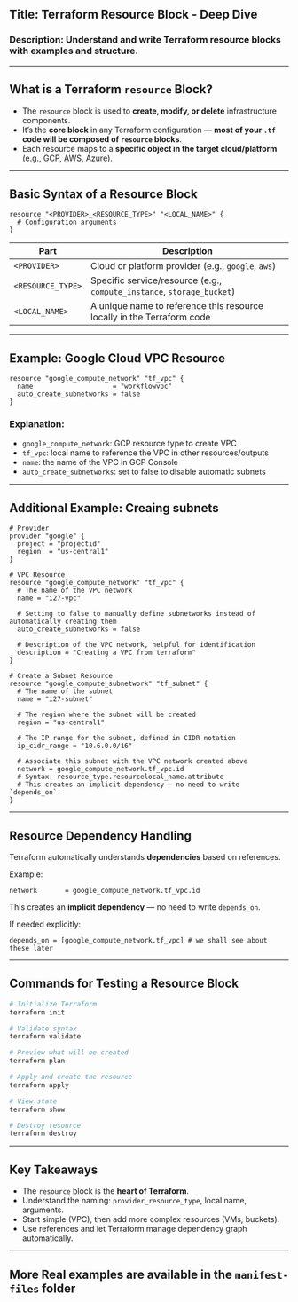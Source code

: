 ## Title: Terraform Resource Block - Deep Dive
### Description: Understand and write Terraform resource blocks with examples and structure.
---

## What is a Terraform `resource` Block?

- The `resource` block is used to **create, modify, or delete** infrastructure components.
- It’s the **core block** in any Terraform configuration — **most of your `.tf` code will be composed of `resource` blocks**.
- Each resource maps to a **specific object in the target cloud/platform** (e.g., GCP, AWS, Azure).

---

## Basic Syntax of a Resource Block

```hcl
resource "<PROVIDER>_<RESOURCE_TYPE>" "<LOCAL_NAME>" {
  # Configuration arguments
}
```

| Part             | Description |
|------------------|-------------|
| `<PROVIDER>`     | Cloud or platform provider (e.g., `google`, `aws`) |
| `<RESOURCE_TYPE>`| Specific service/resource (e.g., `compute_instance`, `storage_bucket`) |
| `<LOCAL_NAME>`   | A unique name to reference this resource locally in the Terraform code |

---

## Example: Google Cloud VPC Resource

```hcl
resource "google_compute_network" "tf_vpc" {
  name                    = "workflowvpc"
  auto_create_subnetworks = false
}
```

### Explanation:
- `google_compute_network`: GCP resource type to create VPC
- `tf_vpc`: local name to reference the VPC in other resources/outputs
- `name`: the name of the VPC in GCP Console
- `auto_create_subnetworks`: set to false to disable automatic subnets

---

## Additional Example: Creaing subnets 

```hcl
# Provider 
provider "google" {
  project = "projectid"
  region  = "us-central1"
}

# VPC Resource
resource "google_compute_network" "tf_vpc" {
  # The name of the VPC network
  name = "i27-vpc"

  # Setting to false to manually define subnetworks instead of automatically creating them
  auto_create_subnetworks = false

  # Description of the VPC network, helpful for identification
  description = "Creating a VPC from terraform"
}

# Create a Subnet Resource
resource "google_compute_subnetwork" "tf_subnet" {
  # The name of the subnet
  name = "i27-subnet"

  # The region where the subnet will be created
  region = "us-central1"

  # The IP range for the subnet, defined in CIDR notation
  ip_cidr_range = "10.6.0.0/16"

  # Associate this subnet with the VPC network created above
  network = google_compute_network.tf_vpc.id
  # Syntax: resource_type.resourcelocal_name.attribute
  # This creates an implicit dependency — no need to write `depends_on`.
}

```

---

## Resource Dependency Handling

Terraform automatically understands **dependencies** based on references.

Example:
```hcl
network       = google_compute_network.tf_vpc.id 
```
This creates an **implicit dependency** — no need to write `depends_on`.

If needed explicitly:
```hcl
depends_on = [google_compute_network.tf_vpc] # we shall see about these later
```

---

##  Commands for Testing a Resource Block

```bash
# Initialize Terraform
terraform init

# Validate syntax
terraform validate

# Preview what will be created
terraform plan

# Apply and create the resource
terraform apply

# View state
terraform show

# Destroy resource
terraform destroy
```

---

## Key Takeaways

- The `resource` block is the **heart of Terraform**.
- Understand the naming: `provider_resource_type`, local name, arguments.
- Start simple (VPC), then add more complex resources (VMs, buckets).
- Use references and let Terraform manage dependency graph automatically.

---

## More Real examples are available in the `manifest-files` folder
